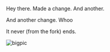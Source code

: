 Hey there. Made a change. And another.

And another change. Whoo

It never (from the fork) ends.

![bigpic](https://github.com/hrichardlee/RioTejo2/raw/master/toledo.png)